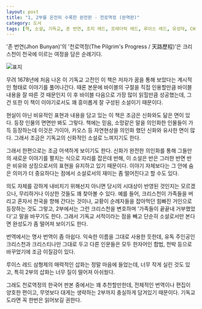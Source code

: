 ```yaml
---
layout: post
title: "1, 2부를 온전히 수록한 완전판 - 천로역정 (완역판)"
category: 도서
tags: [책, 소설, 기독교, 존 번연, 조지 레드, 프레더릭 레드, 루이스 레드, 유성덕, CH북스, 크리스천다이제스트, 서평]
---
```


'존 번연(Jhon Bunyan)'의
'천로역정(The Pilgrim's Progress / 天路歷程)'은
크리스천이 천국에 이르는 여정을 담은 순례기다.

![표지](https://lh3.googleusercontent.com/Yk9IshULaUMv6ifREiPO1W1z7_a0k-hHdbiQ_fMuKLEpcIFY_avkreaVev2i8fHYMqbkE4ENSE7TJA=s480)

무려 1678년에 처음 나온 이 기독교 고전인 이 책은
저자가 꿈을 통해 보았다는 계시적인 형태로 이야기를 풀어나간다.
때론 본문에 바이블의 구절을 직접 인용할만큼 바이블 내용을 잘 따른 것 때문인지
이 후 바이블 다음으로 가장 많이 읽힐만큼 성공했는데,
그건 또한 이 책이 이야기로서도 꽤 흥미롭게 잘 구성된 소설이기 때문이다.

현실이 아닌 비유적인 표현과 내용을 담고 있는 이 책은
조금은 신화와도 닮은 면이 있다.
등장 인물의 면면만 봐도 그렇다.
책에는 믿음, 소망같은 말을 의인화한 인물들이 가득 등장하는데
이것은 가이아, 카오스 등 자연현상을 의인화 했던 신화와 유사한 면이 많다.
그래서 조금은 기독교의 신화적인 소설로 느껴지기도 한다.

그래서 한편으로는 조금 어색하게 보이기도 한다.
신화가 완전한 의인화를 통해 그들만의 새로운 이야기를 펼치는 식으로 자리를 잡은데 반해,
이 소설은 반은 그러한 반면 반은 비유와 상징으로서의 표현을 유지하고 있기 때문이다.
이야기 자체보다는 그 안에 숨은 의미가 더 중요하다는 점에서
소설로서의 재미는 좀 떨어진다고 할 수도 있다.

의도 자체를 강하게 내비치기 위해선지 아니면 당시의 시대상이 반영된 것인지는 모르겠으나,
무리하거나 이상한 것들도 꽤 찾아볼 수 있다.
예를 들어, 크리스천이 가족들을 버리고 혼자서 천국을 향해 간다는 것이나,
교황이 순례자들을 잡아먹던 힘빠진 거인으로 등장하는 것도 그렇고,
2부에서는 그런 크리스천을 변호하며 '가족들이 끝끝내 거부했었다'고 말을 바꾸기도 한다.
그래서 기독교 서적이라는 점을 빼고 단순히 소설로서만 본다면 완성도가 좀 떨어져 보이기도 한다.

번역에서는 명사 번역이 좀 아쉽다.
익숙한 이름을 그대로 사용한 듯한데,
유독 주인공인 크리스천과 크리스티나만 그대로 두고
다른 인문들은 모두 한자어인 합법, 천박 등으로 바꾸었기에 조금 이질감이 있다.

루이스 레드 삼형제의 매력적인 삽화는 정말 마음에 들었는데,
너무 작게 실린 것도 있고,
특히 2부의 삽화는 너무 질이 떨어져 아쉬웠다.

그래도 천로역정의 한국어 판본 중에서는 꽤 추천할만한데,
전체적인 번역이나 편집이 양호한 편이고,
무엇보다 대게는 생략하는 2부까지 충실하게 담겨있기 때문이다.
기독교도라면 꼭 한번은 읽어보길 권한다.
